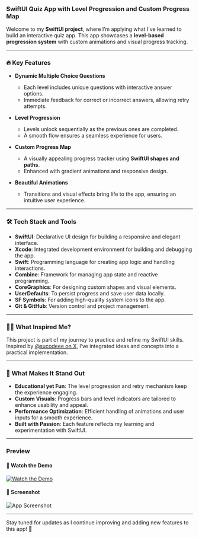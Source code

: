 ### **SwiftUI Quiz App with Level Progression and Custom Progress Map**  

Welcome to my **SwiftUI project**, where I’m applying what I’ve learned to build an interactive quiz app. This app showcases a **level-based progression system** with custom animations and visual progress tracking.  

---

### 🔥 **Key Features**  

- **Dynamic Multiple Choice Questions**  
   - Each level includes unique questions with interactive answer options.  
   - Immediate feedback for correct or incorrect answers, allowing retry attempts.  

- **Level Progression**  
   - Levels unlock sequentially as the previous ones are completed.  
   - A smooth flow ensures a seamless experience for users.  

- **Custom Progress Map**  
   - A visually appealing progress tracker using **SwiftUI shapes and paths**.  
   - Enhanced with gradient animations and responsive design.  

- **Beautiful Animations**  
   - Transitions and visual effects bring life to the app, ensuring an intuitive user experience.  

---

### 🛠 **Tech Stack and Tools**  

- **SwiftUI**: Declarative UI design for building a responsive and elegant interface.  
- **Xcode**: Integrated development environment for building and debugging the app.  
- **Swift**: Programming language for creating app logic and handling interactions.  
- **Combine**: Framework for managing app state and reactive programming.  
- **CoreGraphics**: For designing custom shapes and visual elements.  
- **UserDefaults**: To persist progress and save user data locally.  
- **SF Symbols**: For adding high-quality system icons to the app.  
- **Git & GitHub**: Version control and project management.  

---

### 🧑‍💻 **What Inspired Me?**  

This project is part of my journey to practice and refine my SwiftUI skills. Inspired by [@sucodeee on X](https://x.com/sucodeee), I’ve integrated ideas and concepts into a practical implementation.  

---

### 🌟 **What Makes It Stand Out**  

- **Educational yet Fun**: The level progression and retry mechanism keep the experience engaging.  
- **Custom Visuals**: Progress bars and level indicators are tailored to enhance usability and appeal.  
- **Performance Optimization**: Efficient handling of animations and user inputs for a smooth experience.  
- **Built with Passion**: Each feature reflects my learning and experimentation with SwiftUI.  

---

### **Preview**

#### 🎥 Watch the Demo  
[![Watch the Demo](https://img.youtube.com/vi/YOUR_VIDEO_ID/0.jpg)](https://www.youtube.com/watch?v=YOUR_VIDEO_ID)  

#### 📸 Screenshot  
![App Screenshot](https://your-image-link.com/screenshot.png)

---

Stay tuned for updates as I continue improving and adding new features to this app! 🚀

